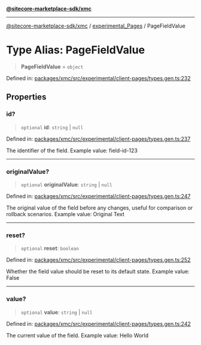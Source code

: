 [**@sitecore-marketplace-sdk/xmc**](../../../../README.md)

***

[@sitecore-marketplace-sdk/xmc](../../../../README.md) / [experimental\_Pages](../README.md) / PageFieldValue

# Type Alias: PageFieldValue

> **PageFieldValue** = `object`

Defined in: [packages/xmc/src/experimental/client-pages/types.gen.ts:232](https://github.com/Sitecore/marketplace-sdk/blob/main/packages/xmc/src/experimental/client-pages/types.gen.ts#L232)

## Properties

### id?

> `optional` **id**: `string` \| `null`

Defined in: [packages/xmc/src/experimental/client-pages/types.gen.ts:237](https://github.com/Sitecore/marketplace-sdk/blob/main/packages/xmc/src/experimental/client-pages/types.gen.ts#L237)

The identifier of the field.
Example value: field-id-123

***

### originalValue?

> `optional` **originalValue**: `string` \| `null`

Defined in: [packages/xmc/src/experimental/client-pages/types.gen.ts:247](https://github.com/Sitecore/marketplace-sdk/blob/main/packages/xmc/src/experimental/client-pages/types.gen.ts#L247)

The original value of the field before any changes, useful for comparison or rollback scenarios.
Example value: Original Text

***

### reset?

> `optional` **reset**: `boolean`

Defined in: [packages/xmc/src/experimental/client-pages/types.gen.ts:252](https://github.com/Sitecore/marketplace-sdk/blob/main/packages/xmc/src/experimental/client-pages/types.gen.ts#L252)

Whether the field value should be reset to its default state.
Example value: False

***

### value?

> `optional` **value**: `string` \| `null`

Defined in: [packages/xmc/src/experimental/client-pages/types.gen.ts:242](https://github.com/Sitecore/marketplace-sdk/blob/main/packages/xmc/src/experimental/client-pages/types.gen.ts#L242)

The current value of the field.
Example value: Hello World
